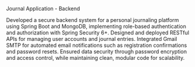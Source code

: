 Journal Application - Backend

 Developed a secure backend system for a personal journaling platform using Spring Boot and MongoDB, implementing role-based
 authentication and authorization with Spring Security 6+. Designed and deployed RESTful APIs for managing user accounts and journal
 entries. Integrated Gmail SMTP for automated email notifications such as registration confirmations and password resets. Ensured data
 security through password encryption and access control, while maintaining clean, modular code for scalability.

